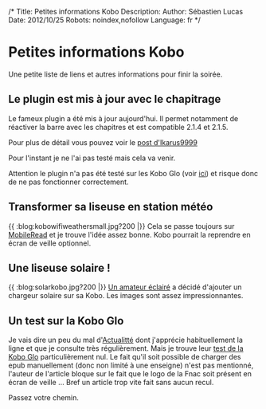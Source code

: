 /*
Title: Petites informations Kobo
Description: 
Author: Sébastien Lucas
Date: 2012/10/25
Robots: noindex,nofollow
Language: fr
*/
# Petites informations Kobo

Une petite liste de liens et autres informations pour finir la soirée.

## Le plugin est mis à jour avec le chapitrage

Le fameux plugin a été mis à jour aujourd'hui. Il permet notamment de réactiver la barre avec les chapitres et est compatible 2.1.4 et 2.1.5.

Pour plus de détail vous pouvez voir le [post d'Ikarus9999](http://www.mobileread.com/forums/showpost.php?p=2276406&postcount=14)

Pour l'instant je ne l'ai pas testé mais cela va venir.

Attention le plugin n'a pas été testé sur les Kobo Glo (voir [ici](http://www.mobileread.com/forums/showpost.php?p=2278924&postcount=37)) et risque donc de ne pas fonctionner correctement.
## Transformer sa liseuse en station météo

{{ :blog:kobowifiweathersmall.jpg?200 |}}
Cela se passe toujours sur [MobileRead](http://www.mobileread.com/forums/showthread.php?t=194376) et je trouve l'idée assez bonne. Kobo pourrait la reprendre en écran de veille optionnel.
## Une liseuse solaire !

{{ :blog:solarkobo.jpg?200 |}}
[Un amateur éclairé](http://www.mobileread.com/forums/showthread.php?t=193785) a décidé d'ajouter un chargeur solaire sur sa Kobo. Les images sont assez impressionnantes.
## Un test sur la Kobo Glo

Je vais dire un peu du mal d'[Actualitté](http://www.actualitte.com) dont j'apprécie habituellement la ligne et que je consulte très régulièrement. Mais je trouve leur [test de la Kobo Glo](http://www.actualitte.com/tests/test-le-kobo-glo-lecteur-ebook-brillant-mais-un-peu-raide-1831.htm) particulièrement nul. Le fait qu'il soit possible de charger des epub manuellement (donc non limité à une enseigne) n'est pas mentionné, l'auteur de l'article bloque sur le fait que le logo de la Fnac soit présent en écran de veille ... Bref un article trop vite fait sans aucun recul.

Passez votre chemin.

